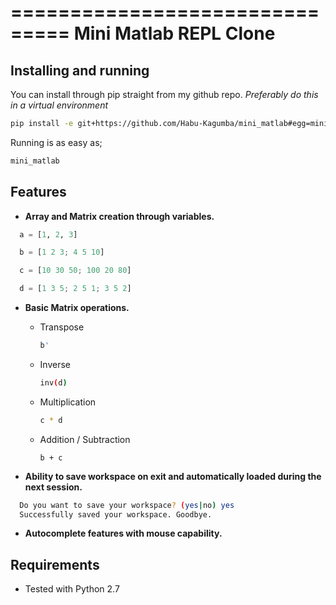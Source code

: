 ===============================
Mini Matlab REPL Clone
===============================

Installing and running
----------------------

You can install through pip straight from my github repo. *Preferably do this in a virtual environment*

```bash
pip install -e git+https://github.com/Habu-Kagumba/mini_matlab#egg=mini_matlab
```


Running is as easy as;

```bash
mini_matlab
```

Features
--------

- **Array and Matrix creation through variables.**

```python
  a = [1, 2, 3]

  b = [1 2 3; 4 5 10]

  c = [10 30 50; 100 20 80]

  d = [1 3 5; 2 5 1; 3 5 2]
```

- **Basic Matrix operations.**
  * Transpose
    ```bash
    b'
    ```

  * Inverse
    ```bash
    inv(d)
    ```

  * Multiplication
    ```bash
    c * d
    ```
  * Addition / Subtraction
    ```
    b + c
    ```

- **Ability to save workspace on exit and automatically loaded during the next session.**

```bash
  Do you want to save your workspace? (yes|no) yes
  Successfully saved your workspace. Goodbye.
```

- **Autocomplete features with mouse capability.**


Requirements
------------

- Tested with Python 2.7

